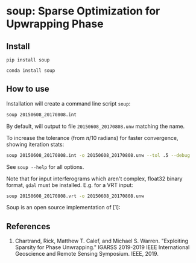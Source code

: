 # soup: Sparse Optimization for Upwrapping Phase


## Install

`pip install soup`

`conda install soup`

## How to use

Installation will create a command line script `soup`:

```bash
soup 20150608_20170808.int
```
By default, will output to file `20150608_20170808.unw` matching the name.

To increase the tolerance (from $\pi/10$ radians) for faster convergence, showing iteration stats:
```bash
soup 20150608_20170808.int -o 20150608_20170808.unw --tol .5 --debug
```

See `soup --help` for all options.

Note that for input interferograms which aren't complex, float32 binary format, `gdal` must be installed. E.g. for a VRT input:

```bash
soup 20150608_20170808.vrt -o 20150608_20170808.unw
```

Soup is an open source implementation of [1]:


## References

1. Chartrand, Rick, Matthew T. Calef, and Michael S. Warren. "Exploiting Sparsity for Phase Unwrapping." IGARSS 2019-2019 IEEE International Geoscience and Remote Sensing Symposium. IEEE, 2019.
